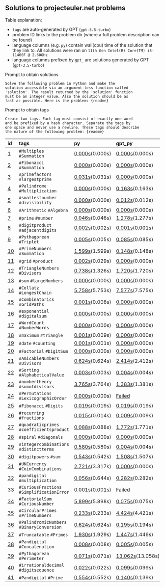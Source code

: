 ## Solutions to projecteuler.net problems

Table explanation:
- `tags` are auto-generated by GPT (`gpt-3.5-turbo`)
- problem ID links to the problem dir (where a full problem description can be
  found)
- language columns (e.g. `py`) contain wall(cpu) time of the
  solution that they link to. All solutions were ran on
  `11th Gen Intel(R) Core(TM) i5-11400F @ 2.60GHz` 
- language columns prefixed by `gpt_` are solutions generated by GPT
  (`gpt-3.5-turbo`)


Prompt to obtain solutions
```
Solve the following problem in Python and make the
solution accessible via an argument-less function called
'solution'. The result returned by the 'solution' function
must be an integer value. Also the solution should be as
fast as possible. Here is the problem: {readme}
```

Prompt to obtain tags
```
Create two tags. Each tag must consist of exactly one word
and be prefixed by a hash character. Separate the tags by
one space and never use a newline. These tags should describe
the nature of the following problem: {readme}
```

| id                         | tags                                       | py                                                 | gpt_py                                                   |
|:---------------------------|:-------------------------------------------|:---------------------------------------------------|:---------------------------------------------------------|
| [1](problems/problem_001)  | `#Multiples` `#Summation`                  | [0.000s](problems/problem_001/solution.py)(0.000s) | [0.000s](problems/problem_001/gpt_solution.py)(0.000s)   |
| [2](problems/problem_002)  | `#Fibonacci` `#Summation`                  | [0.000s](problems/problem_002/solution.py)(0.000s) | [0.000s](problems/problem_002/gpt_solution.py)(0.000s)   |
| [3](problems/problem_003)  | `#primefactors` `#largestprime`            | [0.031s](problems/problem_003/solution.py)(0.031s) | [0.000s](problems/problem_003/gpt_solution.py)(0.000s)   |
| [4](problems/problem_004)  | `#Palindrome` `#Multiplication`            | [0.000s](problems/problem_004/solution.py)(0.000s) | [0.163s](problems/problem_004/gpt_solution.py)(0.163s)   |
| [5](problems/problem_005)  | `#smallestnumber` `#divisibility`          | [0.000s](problems/problem_005/solution.py)(0.000s) | [0.012s](problems/problem_005/gpt_solution.py)(0.012s)   |
| [6](problems/problem_006)  | `#Arithmetic` `#Algebra`                   | [0.000s](problems/problem_006/solution.py)(0.000s) | [0.000s](problems/problem_006/gpt_solution.py)(0.000s)   |
| [7](problems/problem_007)  | `#prime` `#number`                         | [0.046s](problems/problem_007/solution.py)(0.046s) | [1.278s](problems/problem_007/gpt_solution.py)(1.277s)   |
| [8](problems/problem_008)  | `#digitproduct` `#adjacentdigits`          | [0.002s](problems/problem_008/solution.py)(0.002s) | [0.001s](problems/problem_008/gpt_solution.py)(0.001s)   |
| [9](problems/problem_009)  | `#Pythagorean` `#Triplet`                  | [0.005s](problems/problem_009/solution.py)(0.005s) | [0.085s](problems/problem_009/gpt_solution.py)(0.085s)   |
| [10](problems/problem_010) | `#PrimeNumbers` `#Summation`               | [1.599s](problems/problem_010/solution.py)(1.599s) | [0.148s](problems/problem_010/gpt_solution.py)(0.148s)   |
| [11](problems/problem_011) | `#grid` `#product`                         | [0.002s](problems/problem_011/solution.py)(0.029s) | [0.000s](problems/problem_011/gpt_solution.py)(0.000s)   |
| [12](problems/problem_012) | `#TriangleNumbers` `#Divisors`             | [0.738s](problems/problem_012/solution.py)(1.326s) | [1.720s](problems/problem_012/gpt_solution.py)(1.720s)   |
| [13](problems/problem_013) | `#sum` `#largeNumbers`                     | [0.000s](problems/problem_013/solution.py)(0.000s) | [0.000s](problems/problem_013/gpt_solution.py)(0.000s)   |
| [14](problems/problem_014) | `#Collatz` `#LongestChain`                 | [5.758s](problems/problem_014/solution.py)(5.753s) | [7.577s](problems/problem_014/gpt_solution.py)(7.575s)   |
| [15](problems/problem_015) | `#Combinatorics` `#GridPaths`              | [0.001s](problems/problem_015/solution.py)(0.006s) | [0.000s](problems/problem_015/gpt_solution.py)(0.000s)   |
| [16](problems/problem_016) | `#exponential` `#digitalsum`               | [0.000s](problems/problem_016/solution.py)(0.000s) | [0.000s](problems/problem_016/gpt_solution.py)(0.000s)   |
| [17](problems/problem_017) | `#WordCount` `#NumberWords`                | [0.000s](problems/problem_017/solution.py)(0.000s) | [0.000s](problems/problem_017/gpt_solution.py)(0.000s)   |
| [18](problems/problem_018) | `#maximum` `#triangle`                     | [0.001s](problems/problem_018/solution.py)(0.009s) | [0.000s](problems/problem_018/gpt_solution.py)(0.000s)   |
| [19](problems/problem_019) | `#date` `#counting`                        | [0.001s](problems/problem_019/solution.py)(0.001s) | [0.000s](problems/problem_019/gpt_solution.py)(0.000s)   |
| [20](problems/problem_020) | `#Factorial` `#DigitSum`                   | [0.000s](problems/problem_020/solution.py)(0.000s) | [0.000s](problems/problem_020/gpt_solution.py)(0.000s)   |
| [21](problems/problem_021) | `#AmicableNumbers` `#Divisors`             | [0.624s](problems/problem_021/solution.py)(0.624s) | [2.414s](problems/problem_021/gpt_solution.py)(2.412s)   |
| [22](problems/problem_022) | `#Sorting` `#AlphabeticalValue`            | [0.003s](problems/problem_022/solution.py)(0.003s) | [0.004s](problems/problem_022/gpt_solution.py)(0.004s)   |
| [23](problems/problem_023) | `#numbertheory` `#sumofdivisors`           | [3.765s](problems/problem_023/solution.py)(3.764s) | [1.383s](problems/problem_023/gpt_solution.py)(1.381s)   |
| [24](problems/problem_024) | `#Permutations` `#LexicographicOrder`      | [0.000s](problems/problem_024/solution.py)(0.000s) | [Failed](problems/problem_024/gpt_solution.py)           |
| [25](problems/problem_025) | `#Fibonacci` `#Digits`                     | [0.019s](problems/problem_025/solution.py)(0.019s) | [0.019s](problems/problem_025/gpt_solution.py)(0.019s)   |
| [26](problems/problem_026) | `#recurring` `#fractions`                  | [0.015s](problems/problem_026/solution.py)(0.014s) | [0.009s](problems/problem_026/gpt_solution.py)(0.009s)   |
| [27](problems/problem_027) | `#quadraticprimes` `#coefficientsproduct`  | [0.088s](problems/problem_027/solution.py)(0.088s) | [1.772s](problems/problem_027/gpt_solution.py)(1.771s)   |
| [28](problems/problem_028) | `#spiral` `#diagonals`                     | [0.000s](problems/problem_028/solution.py)(0.000s) | [0.000s](problems/problem_028/gpt_solution.py)(0.000s)   |
| [29](problems/problem_029) | `#integercombinations` `#distinctterms`    | [0.580s](problems/problem_029/solution.py)(0.580s) | [0.004s](problems/problem_029/gpt_solution.py)(0.004s)   |
| [30](problems/problem_030) | `#digitpowers` `#sum`                      | [0.543s](problems/problem_030/solution.py)(0.542s) | [1.508s](problems/problem_030/gpt_solution.py)(1.507s)   |
| [31](problems/problem_031) | `#UKCurrency` `#CoinCombinations`          | [2.721s](problems/problem_031/solution.py)(3.317s) | [0.000s](problems/problem_031/gpt_solution.py)(0.000s)   |
| [32](problems/problem_032) | `#pandigital` `#multiplication`            | [0.056s](problems/problem_032/solution.py)(0.644s) | [0.282s](problems/problem_032/gpt_solution.py)(0.282s)   |
| [33](problems/problem_033) | `#CuriousFractions` `#SimplificationError` | [0.001s](problems/problem_033/solution.py)(0.001s) | [Failed](problems/problem_033/gpt_solution.py)           |
| [34](problems/problem_034) | `#FactorialSum` `#CuriousNumber`           | [5.899s](problems/problem_034/solution.py)(5.898s) | [0.075s](problems/problem_034/gpt_solution.py)(0.075s)   |
| [35](problems/problem_035) | `#CircularPrimes` `#PrimeNumbers`          | [0.233s](problems/problem_035/solution.py)(0.233s) | [4.424s](problems/problem_035/gpt_solution.py)(4.421s)   |
| [36](problems/problem_036) | `#PalindromicNumbers` `#BinaryConversion`  | [0.624s](problems/problem_036/solution.py)(0.624s) | [0.195s](problems/problem_036/gpt_solution.py)(0.194s)   |
| [37](problems/problem_037) | `#Truncatable` `#Primes`                   | [1.930s](problems/problem_037/solution.py)(1.929s) | [1.447s](problems/problem_037/gpt_solution.py)(1.446s)   |
| [38](problems/problem_038) | `#Pandigital` `#Concatenation`             | [0.008s](problems/problem_038/solution.py)(0.008s) | [0.005s](problems/problem_038/gpt_solution.py)(0.005s)   |
| [39](problems/problem_039) | `#Pythagorean` `#Perimeter`                | [0.071s](problems/problem_039/solution.py)(0.071s) | [13.062s](problems/problem_039/gpt_solution.py)(13.058s) |
| [40](problems/problem_040) | `#irrationaldecimal` `#digitsequence`      | [0.022s](problems/problem_040/solution.py)(0.022s) | [0.099s](problems/problem_040/gpt_solution.py)(0.099s)   |
| [41](problems/problem_041) | `#Pandigital` `#Prime`                     | [0.554s](problems/problem_041/solution.py)(0.552s) | [0.140s](problems/problem_041/gpt_solution.py)(0.139s)   |